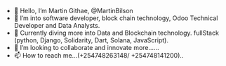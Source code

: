 - 👋 Hello, I’m Martin Githae, @MartinBilson
- 👀 I’m into software developer, block chain technology, Odoo Technical Developer and Data Analysts.
- 🌱 Currently diving more into Data and Blockchain technology.  fullStack (python, Django, Solidarity, Dart, Solana, JavaScript).
- 💞️ I’m looking to collaborate and innovate more...... 
- 📫 How to reach me...(+254748263148/ +254748141200)..

<!---
MartinBilson/MartinBilson is a ✨ special ✨ repository because its `README.md` (this file) appears on your GitHub profile.
You can click the Preview link to take a look at your changes.
--->
